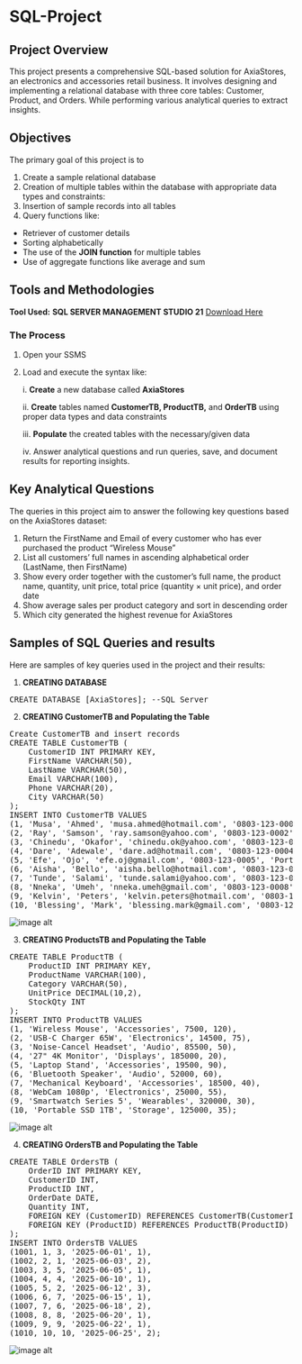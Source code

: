 # SQL-Project

## Project Overview
This project presents a comprehensive SQL-based solution for AxiaStores, an electronics and accessories retail business. It involves designing and implementing a relational database with three core tables: Customer, Product, and Orders. While performing various analytical queries to extract insights.

## Objectives
The primary goal of this project is to
1. Create a sample relational database
2. Creation of multiple tables within the database with appropriate data types and constraints:
3. Insertion of sample records into all tables
4. Query functions like:
  - Retriever of customer details
  - Sorting alphabetically
  - The use of the **JOIN function** for multiple tables
  - Use of aggregate functions like average and sum

## Tools and Methodologies 
**Tool Used:** **SQL SERVER MANAGEMENT STUDIO 21** [Download Here](https://www.microsoft.com/en-us/sql-server/sql-server-downloads)

### The Process 
1. Open your SSMS
2. Load and execute the syntax like:

   i. **Create** a new database called **AxiaStores**
   
   ii. **Create** tables named **CustomerTB, ProductTB,** and **OrderTB** using proper data types and data constraints
   
   iii. **Populate** the created tables with the necessary/given data
   
   iv. Answer analytical questions and run queries, save, and document results for reporting insights.


## Key Analytical Questions
The queries in this project aim to answer the following key questions based on the AxiaStores dataset:
1. Return the FirstName and Email of every customer who has ever purchased the product “Wireless Mouse”
2. List all customers’ full names in ascending alphabetical order (LastName, then FirstName)
3. Show every order together with the customer’s full name, the product name, quantity, unit price, total price (quantity × unit price), and order date
4. Show average sales per product category and sort in descending order
5. Which city generated the highest revenue for AxiaStores


## Samples of SQL Queries and results
Here are samples of key queries used in the project and their results:

1. **CREATING DATABASE**
<pre>
CREATE DATABASE [AxiaStores]; --SQL Server
</pre>

2. **CREATING CustomerTB and Populating the Table**
<pre>
Create CustomerTB and insert records
CREATE TABLE CustomerTB (
    CustomerID INT PRIMARY KEY,
    FirstName VARCHAR(50),
    LastName VARCHAR(50),
    Email VARCHAR(100),
    Phone VARCHAR(20),
    City VARCHAR(50)
);
INSERT INTO CustomerTB VALUES
(1, 'Musa', 'Ahmed', 'musa.ahmed@hotmail.com', '0803-123-0001', 'Lagos'),
(2, 'Ray', 'Samson', 'ray.samson@yahoo.com', '0803-123-0002', 'Ibadan'),
(3, 'Chinedu', 'Okafor', 'chinedu.ok@yahoo.com', '0803-123-0003', 'Enugu'),
(4, 'Dare', 'Adewale', 'dare.ad@hotmail.com', '0803-123-0004', 'Abuja'),
(5, 'Efe', 'Ojo', 'efe.oj@gmail.com', '0803-123-0005', 'Port Harcourt'),
(6, 'Aisha', 'Bello', 'aisha.bello@hotmail.com', '0803-123-0006', 'Kano'),
(7, 'Tunde', 'Salami', 'tunde.salami@yahoo.com', '0803-123-0007', 'Ilorin'),
(8, 'Nneka', 'Umeh', 'nneka.umeh@gmail.com', '0803-123-0008', 'Owerri'),
(9, 'Kelvin', 'Peters', 'kelvin.peters@hotmail.com', '0803-123-0009', 'Asaba'),
(10, 'Blessing', 'Mark', 'blessing.mark@gmail.com', '0803-123-0010', 'Uyo');
</pre>

![image alt](https://github.com/Its-Lilianne/SQL-Project/blob/caa49f93629a343277464000901aba0dd388753c/CustomerTB.png)


3. **CREATING ProductsTB and Populating the Table**
<pre>
CREATE TABLE ProductTB (
    ProductID INT PRIMARY KEY,
    ProductName VARCHAR(100),
    Category VARCHAR(50),
    UnitPrice DECIMAL(10,2),
    StockQty INT
);
INSERT INTO ProductTB VALUES
(1, 'Wireless Mouse', 'Accessories', 7500, 120),
(2, 'USB-C Charger 65W', 'Electronics', 14500, 75),
(3, 'Noise-Cancel Headset', 'Audio', 85500, 50),
(4, '27" 4K Monitor', 'Displays', 185000, 20),
(5, 'Laptop Stand', 'Accessories', 19500, 90),
(6, 'Bluetooth Speaker', 'Audio', 52000, 60),
(7, 'Mechanical Keyboard', 'Accessories', 18500, 40),
(8, 'WebCam 1080p', 'Electronics', 25000, 55),
(9, 'Smartwatch Series 5', 'Wearables', 320000, 30),
(10, 'Portable SSD 1TB', 'Storage', 125000, 35);
</pre>

![image alt](https://github.com/Its-Lilianne/SQL-Project/blob/a68e7354c4b1271aafea1bc98d07cedd7ea2b9b9/ProductsTB.png)


4. **CREATING OrdersTB and Populating the Table**
<pre>
CREATE TABLE OrdersTB (
    OrderID INT PRIMARY KEY,
    CustomerID INT,
    ProductID INT,
    OrderDate DATE,
    Quantity INT,
    FOREIGN KEY (CustomerID) REFERENCES CustomerTB(CustomerID),
    FOREIGN KEY (ProductID) REFERENCES ProductTB(ProductID)
);
INSERT INTO OrdersTB VALUES
(1001, 1, 3, '2025-06-01', 1),
(1002, 2, 1, '2025-06-03', 2),
(1003, 3, 5, '2025-06-05', 1),
(1004, 4, 4, '2025-06-10', 1),
(1005, 5, 2, '2025-06-12', 3),
(1006, 6, 7, '2025-06-15', 1),
(1007, 7, 6, '2025-06-18', 2),
(1008, 8, 8, '2025-06-20', 1),
(1009, 9, 9, '2025-06-22', 1),
(1010, 10, 10, '2025-06-25', 2);
</pre>

![image alt](https://github.com/Its-Lilianne/SQL-Project/blob/000bda8c6bc6fed32ca6704cedbe04188cf2382e/OrderTB.png)
